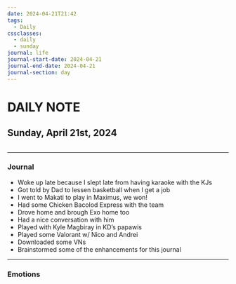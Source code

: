 ```yaml
---
date: 2024-04-21T21:42
tags:
  - Daily
cssclasses:
  - daily
  - sunday
journal: life
journal-start-date: 2024-04-21
journal-end-date: 2024-04-21
journal-section: day
---
```

# DAILY NOTE
## Sunday, April 21st, 2024
```calendar-timeline
```
***
### Journal
- Woke up late because I slept late from having karaoke with the KJs
- Got told by Dad to lessen basketball when I get a job
- I went to Makati to play in Maximus, we won!
- Had some Chicken Bacolod Express with the team
- Drove home and brough Exo home too
- Had a nice conversation with him
- Played with Kyle Magbiray in KD’s papawis
- Played some Valorant w/ Nico and Andrei
- Downloaded some VNs
- Brainstormed some of the enhancements for this journal
***
### Emotions
